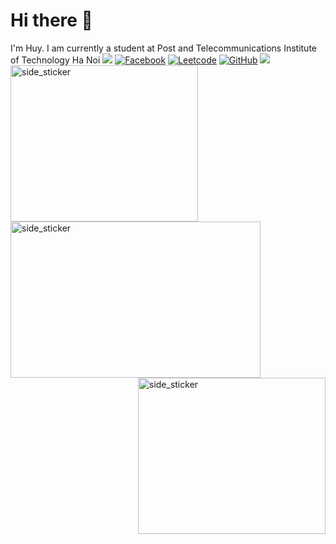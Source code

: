 # Hi there 👋
 I'm Huy. I am currently a student at Post and Telecommunications Institute of Technology Ha Noi
  <a><img src="https://user-images.githubusercontent.com/73097560/115834477-dbab4500-a447-11eb-908a-139a6edaec5c.gif"></a>
[![Facebook](https://img.shields.io/badge/Facebook-1877F2?style=for-the-badge&logo=facebook&logoColor=white)](https://www.facebook.com/huythibuuchinh/)
[![Leetcode](https://img.shields.io/badge/-LeetCode-FFA116?style=for-the-badge&logo=LeetCode&logoColor=black)](https://leetcode.com/quanghuy0411/)
 [![GitHub](https://img.shields.io/badge/-GitHub-181717?style=flat-square&logo=github)](https://github.com/quanghuy0411)
 <a><img src="https://user-images.githubusercontent.com/73097560/115834477-dbab4500-a447-11eb-908a-139a6edaec5c.gif"></a>
 <img align="left" width=300px height=250px alt="side_sticker" src="https://acegif.com/wp-content/uploads/2021/4fh5wi/pepefrg-4.gif" />
  <img align="center" width=400px height=250px alt="side_sticker" src="https://acegif.com/wp-content/uploads/2021/4fh5wi/pepefrg-4.gif" />
 <img align="right" width=300px height=250px alt="side_sticker" src="https://acegif.com/wp-content/uploads/2021/4fh5wi/pepefrg-4.gif" />
 



